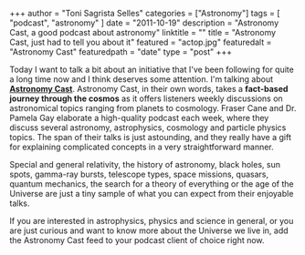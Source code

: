 +++
author = "Toni Sagrista Selles"
categories = ["Astronomy"]
tags = [ "podcast", "astronomy" ]
date = "2011-10-19"
description = "Astronomy Cast, a good podcast about astronomy"
linktitle = ""
title = "Astronomy Cast, just had to tell you about it"
featured = "actop.jpg"
featuredalt = "Astronomy Cast"
featuredpath = "date"
type = "post"
+++

Today I want to talk a bit about an initiative that I've been following for quite a long time now and I think deserves some attention. I'm talking about [**Astronomy Cast**](https://astronomycast.com). Astronomy Cast, in their own words, takes a **fact-based journey through the cosmos** as it offers listeners weekly discussions on astronomical topics ranging from planets to cosmology. Fraser Cane and Dr. Pamela Gay elaborate a high-quality podcast each week, where they discuss several astronomy, astrophysics, cosmology and particle physics topics. The span of their talks is just astounding, and they really have a gift for explaining complicated concepts in a very straightforward manner.

<!--more-->

Special and general relativity, the history of astronomy, black holes, sun spots, gamma-ray bursts, telescope types, space missions, quasars, quantum mechanics, the search for a theory of everything or the age of the Universe are just a tiny sample of what you can expect from their enjoyable talks.

If you are interested in astrophysics, physics and science in general, or you are just curious and want to know more about the Universe we live in, add the Astronomy Cast feed to your podcast client of choice right now.
